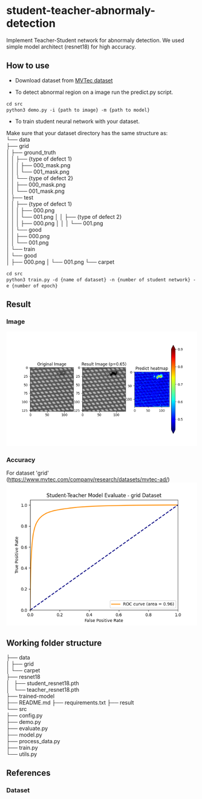 # student-teacher-abnormaly-detection
Implement Teacher-Student network for abnormaly detection. We used simple model architect (resnet18) for high accuracy.

## How to use

* Download dataset from [MVTec dataset](https://www.mvtec.com/company/research/datasets/mvtec-ad/)

* To detect abnormal region on a image run the predict.py script.
```
cd src
python3 demo.py -i {path to image} -m {path to model}
```

* To train student neural network with your dataset.

Make sure that your dataset directory has the same structure as:    
└── data   
    ├── grid    
    │   ├── ground_truth    
    │   │   ├── {type of defect 1}    
    │   │   │   ├── 000_mask.png    
    │   │   │   └── 001_mask.png    
    │   │   └── {type of defect 2}  
    │   │       ├── 000_mask.png    
    │   │       └── 001_mask.png    
    │   ├── test   
    │   │   ├── {type of defect 1}  
    │   │   │   ├── 000.png    
    │   │   │   └── 001.png 
    │   │   ├── {type of defect 2}  
    │   │   │   ├── 000.png 
    │   │   │   └── 001.png  
    │   │   └── good    
    │   │       ├── 000.png   
    │   │       └── 001.png    
    │   └── train    
    │       └── good    
    │           ├── 000.png 
    │           └── 001.png 
    └── carpet
```
cd src
python3 train.py -d {name of dataset} -n {number of student network} -e {number of epoch}
```

## Result
### Image
![Result](result/demo_result.png)
### Accuracy
For dataset 'grid' (https://www.mvtec.com/company/research/datasets/mvtec-ad/)
![ROC](result/demo_evaluate.png)

## Working folder structure
├── data   
│   ├── grid    
│   └── carpet  
├── resnet18  
│   ├── student_resnet18.pth    
│   └── teacher_resnet18.pth    
├── trained-model   
├── README.md 
├── requirements.txt 
├── result       
└── src  
    ├── config.py  
    ├── demo.py  
    ├── evaluate.py  
    ├── model.py  
    ├── process_data.py   
    ├── train.py  
    └── utils.py  

## References

### Dataset